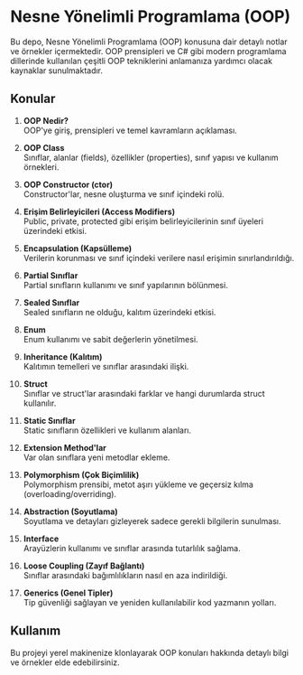 # Nesne Yönelimli Programlama (OOP)

Bu depo, Nesne Yönelimli Programlama (OOP) konusuna dair detaylı notlar ve örnekler içermektedir. OOP prensipleri ve C# gibi modern programlama dillerinde kullanılan çeşitli OOP tekniklerini anlamanıza yardımcı olacak kaynaklar sunulmaktadır.

## Konular

1. **OOP Nedir?**  
   OOP'ye giriş, prensipleri ve temel kavramların açıklaması.

2. **OOP Class**  
   Sınıflar, alanlar (fields), özellikler (properties), sınıf yapısı ve kullanım örnekleri.

3. **OOP Constructor (ctor)**  
   Constructor'lar, nesne oluşturma ve sınıf içindeki rolü.

4. **Erişim Belirleyicileri (Access Modifiers)**  
   Public, private, protected gibi erişim belirleyicilerinin sınıf üyeleri üzerindeki etkisi.

5. **Encapsulation (Kapsülleme)**  
   Verilerin korunması ve sınıf içindeki verilere nasıl erişimin sınırlandırıldığı.

6. **Partial Sınıflar**  
   Partial sınıfların kullanımı ve sınıf yapılarının bölünmesi.

7. **Sealed Sınıflar**  
   Sealed sınıfların ne olduğu, kalıtım üzerindeki etkisi.

8. **Enum**  
   Enum kullanımı ve sabit değerlerin yönetilmesi.

9. **Inheritance (Kalıtım)**  
   Kalıtımın temelleri ve sınıflar arasındaki ilişki.

10. **Struct**  
    Sınıflar ve struct'lar arasındaki farklar ve hangi durumlarda struct kullanılır.

11. **Static Sınıflar**  
    Static sınıfların özellikleri ve kullanım alanları.

12. **Extension Method'lar**  
    Var olan sınıflara yeni metodlar ekleme.

13. **Polymorphism (Çok Biçimlilik)**  
    Polymorphism prensibi, metot aşırı yükleme ve geçersiz kılma (overloading/overriding).

14. **Abstraction (Soyutlama)**  
    Soyutlama ve detayları gizleyerek sadece gerekli bilgilerin sunulması.

15. **Interface**  
    Arayüzlerin kullanımı ve sınıflar arasında tutarlılık sağlama.

16. **Loose Coupling (Zayıf Bağlantı)**  
    Sınıflar arasındaki bağımlılıkların nasıl en aza indirildiği.

17. **Generics (Genel Tipler)**  
    Tip güvenliği sağlayan ve yeniden kullanılabilir kod yazmanın yolları.

## Kullanım

Bu projeyi yerel makinenize klonlayarak OOP konuları hakkında detaylı bilgi ve örnekler elde edebilirsiniz.

